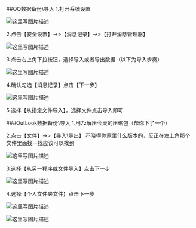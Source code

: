 ##QQ数据备份\导入
1.打开系统设置 

![这里写图片描述](http://img.blog.csdn.net/20170315184305810?watermark/2/text/aHR0cDovL2Jsb2cuY3Nkbi5uZXQvbW94aW91aGFv/font/5a6L5L2T/fontsize/400/fill/I0JBQkFCMA==/dissolve/70/gravity/SouthEast)

2.点击【安全设置】->>【消息记录】->>【打开消息管理器】

![这里写图片描述](http://img.blog.csdn.net/20170315184406727?watermark/2/text/aHR0cDovL2Jsb2cuY3Nkbi5uZXQvbW94aW91aGFv/font/5a6L5L2T/fontsize/400/fill/I0JBQkFCMA==/dissolve/70/gravity/SouthEast)

3.点击右上角下拉按钮，选择导入或者导出数据（以下为导入步奏）

![这里写图片描述](http://img.blog.csdn.net/20170315184427212?watermark/2/text/aHR0cDovL2Jsb2cuY3Nkbi5uZXQvbW94aW91aGFv/font/5a6L5L2T/fontsize/400/fill/I0JBQkFCMA==/dissolve/70/gravity/SouthEast)

4.确认勾选【消息记录】点击【下一步】

![这里写图片描述](http://img.blog.csdn.net/20170315184440540?watermark/2/text/aHR0cDovL2Jsb2cuY3Nkbi5uZXQvbW94aW91aGFv/font/5a6L5L2T/fontsize/400/fill/I0JBQkFCMA==/dissolve/70/gravity/SouthEast)

5.选择【从指定文件导入】，选择文件点击导入即可

###OutLook数据备份\导入
1.用7z解压今天的压缩包（帮你下了一个）

2.点击【文件】->>【导入\导出】
不晓得你家里什么版本的，反正在左上角那个文件里面找一找应该可以找到

![这里写图片描述](http://img.blog.csdn.net/20170315184700369?watermark/2/text/aHR0cDovL2Jsb2cuY3Nkbi5uZXQvbW94aW91aGFv/font/5a6L5L2T/fontsize/400/fill/I0JBQkFCMA==/dissolve/70/gravity/SouthEast)

3.选择【从另一程序或文件导入】点击下一步

![这里写图片描述](http://img.blog.csdn.net/20170315184813463?watermark/2/text/aHR0cDovL2Jsb2cuY3Nkbi5uZXQvbW94aW91aGFv/font/5a6L5L2T/fontsize/400/fill/I0JBQkFCMA==/dissolve/70/gravity/SouthEast)

4.选择【个人文件夹文件】点击下一步

![这里写图片描述](http://img.blog.csdn.net/20170315184902194?watermark/2/text/aHR0cDovL2Jsb2cuY3Nkbi5uZXQvbW94aW91aGFv/font/5a6L5L2T/fontsize/400/fill/I0JBQkFCMA==/dissolve/70/gravity/SouthEast)

![这里写图片描述](http://img.blog.csdn.net/20170315185017806?watermark/2/text/aHR0cDovL2Jsb2cuY3Nkbi5uZXQvbW94aW91aGFv/font/5a6L5L2T/fontsize/400/fill/I0JBQkFCMA==/dissolve/70/gravity/SouthEast)
